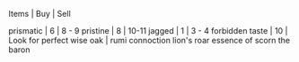 Items | Buy | Sell

prismatic | 6 | 8 - 9
pristine | 8 | 10-11
jagged | 1 | 3 - 4
forbidden taste | 10 | Look for perfect
wise oak |
rumi connoction
lion's roar
essence of scorn
the baron
